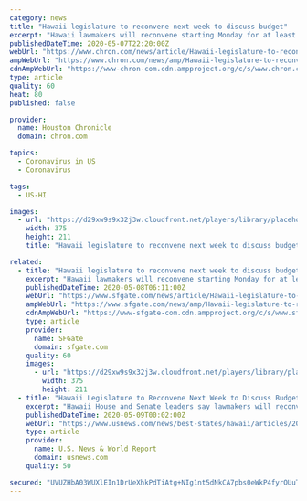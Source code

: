 ```yaml
---
category: news
title: "Hawaii legislature to reconvene next week to discuss budget"
excerpt: "Hawaii lawmakers will reconvene starting Monday for at least six legislative days to address an estimated $1 billion budget shortfall brought on by the coronavirus pandemic, House and Senate leaders said Thursday."
publishedDateTime: 2020-05-07T22:20:00Z
webUrl: "https://www.chron.com/news/article/Hawaii-legislature-to-reconvene-next-week-to-15255040.php"
ampWebUrl: "https://www.chron.com/news/amp/Hawaii-legislature-to-reconvene-next-week-to-15255040.php"
cdnAmpWebUrl: "https://www-chron-com.cdn.ampproject.org/c/s/www.chron.com/news/amp/Hawaii-legislature-to-reconvene-next-week-to-15255040.php"
type: article
quality: 60
heat: 80
published: false

provider:
  name: Houston Chronicle
  domain: chron.com

topics:
  - Coronavirus in US
  - Coronavirus

tags:
  - US-HI

images:
  - url: "https://d29xw9s9x32j3w.cloudfront.net/players/library/placeholder.png"
    width: 375
    height: 211
    title: "Hawaii legislature to reconvene next week to discuss budget"

related:
  - title: "Hawaii legislature to reconvene next week to discuss budget"
    excerpt: "Hawaii lawmakers will reconvene starting Monday for at least six legislative days to address an estimated $1 billion budget shortfall brought on by the coronavirus pandemic, House and Senate leaders said Thursday."
    publishedDateTime: 2020-05-08T06:11:00Z
    webUrl: "https://www.sfgate.com/news/article/Hawaii-legislature-to-reconvene-next-week-to-15255040.php"
    ampWebUrl: "https://www.sfgate.com/news/amp/Hawaii-legislature-to-reconvene-next-week-to-15255040.php"
    cdnAmpWebUrl: "https://www-sfgate-com.cdn.ampproject.org/c/s/www.sfgate.com/news/amp/Hawaii-legislature-to-reconvene-next-week-to-15255040.php"
    type: article
    provider:
      name: SFGate
      domain: sfgate.com
    quality: 60
    images:
      - url: "https://d29xw9s9x32j3w.cloudfront.net/players/library/placeholder.png"
        width: 375
        height: 211
  - title: "Hawaii Legislature to Reconvene Next Week to Discuss Budget"
    excerpt: "Hawaii House and Senate leaders say lawmakers will reconvene starting Monday for at least six legislative days to address an estimated $1 billion budget shortfall brought on by the coronavirus pandemic."
    publishedDateTime: 2020-05-09T00:02:00Z
    webUrl: "https://www.usnews.com/news/best-states/hawaii/articles/2020-05-07/hawaii-legislature-to-reconvene-next-week-to-discuss-budget"
    type: article
    provider:
      name: U.S. News & World Report
      domain: usnews.com
    quality: 50

secured: "UVUZHbA03WUXlEIn1DrUeXhkPdTiAtg+NIg1nt5dNkCA7pbs0eWkP4fyrOUuTTde+6QDI7OOZV+gGpIbIsrqIAFleJ9evQgllBqOmAttPC+jnE8xe/IsJRuFSx4gXFk0a9I9FgaslaxBqjMgxFwibTy+2QxnhEsTRrK9QPaF4VGKbAY+y301HI3NZl9VKIGyO2z45Oe8FgcuOzqnLN7vt1I1AQA94yRpyVJoI18cFG6BdOG8XlbJdCod9vCB2C+VAp6HsuN8CzeOM8By9aDklVWZ9CJo8s32gvsnAAAr6LWZXDu1JRLwtGCJeqhhP4UC;hHXDMzON2vRsfyd+OnPa8w=="
---
```


